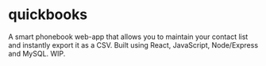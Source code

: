 # quickbooks
A smart phonebook web-app that allows you to maintain your contact list and instantly export it as a CSV. Built using React, JavaScript, Node/Express and MySQL. WIP. 
